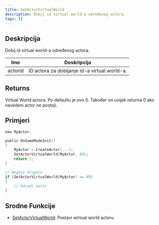 ```yaml
---
title: GetActorVirtualWorld
description: Dobij id virtual world-a određenog actora.
tags: []
---
```


<VersionWarn version='SA-MP 0.3.7' />

## Deskripcija

Dobij id virtual world-a određenog actora.

| Ime     | Deskripcija                                      |
| ------- | ------------------------------------------------ |
| actorid | ID actora za dobijanje id-a virtual world-a.     |

## Returns

Virtual World actora. Po defaultu je ovo 0. Također on uvijek returna 0 ako navedeni actor ne postoji.

## Primjeri

```c
new MyActor;

public OnGameModeInit()
{
    MyActor = CreateActor(...);
    SetActorVirtualWorld(MyActor, 69);
    return 1;
}

// Negdje drugdje
if (GetActorVirtualWorld(MyActor) == 69)
{
    // Odradi nešto
}
```

## Srodne Funkcije

- [SetActorVirtualWorld](SetActorVirtualWorld): Postavi wirtual world actoru.
